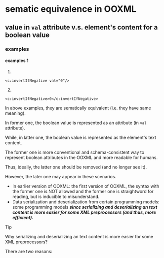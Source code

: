 # sematic equivalence in OOXML
## value in `val` attribute v.s. element's content for a boolean value
### examples 
#### examples 1

1. 
```
<c:invertIfNegative val="0"/>
```

2. 
```
<c:invertIfNegative>0</c:invertIfNegative>
```

In above examples, they are sematically equivalent (i.e. they have same meaning).

In former one, the boolean value is represented as an attribute (in `val` attribute).

While, in latter one, the boolean value is represented as the element's text content.

The former one is more conventional and schema-consistent way to represent boolean attributes in the OOXML and more readable for humans. 

Thus, ideally, the latter one should be removed (and no longer see it).

However, the later one may appear in these scenarios.

+ In earlier version of OOXML: the first version of OOXML, the syntax with the former one is NOT allowed and the former one is straightword for reading, but is inducible to misunderstand.
+ Data serialization and deserialization from certain programming models: some programming models ***since serializing and deserializing an text content is more easier for some XML preprocessors (and thus, more efficient).***

> [!TIP]
> Why serializing and deserializing an text content is more easier for some XML preprocessors?
>
> There are two reasons:
>
> 
